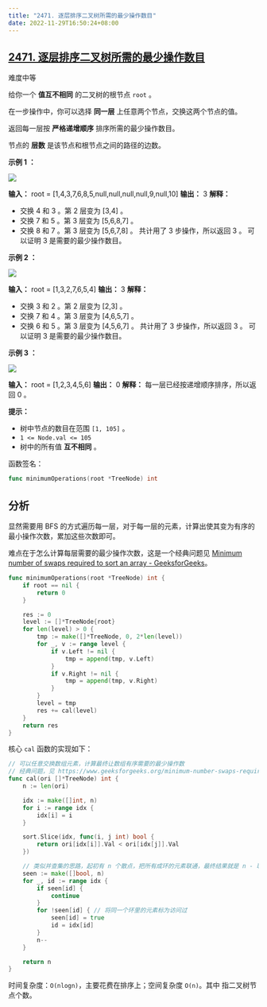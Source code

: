 ```yaml
---
title: "2471. 逐层排序二叉树所需的最少操作数目"
date: 2022-11-29T16:50:24+08:00
---
```


## [2471. 逐层排序二叉树所需的最少操作数目](https://leetcode.cn/problems/minimum-number-of-operations-to-sort-a-binary-tree-by-level/)

难度中等

给你一个 **值互不相同** 的二叉树的根节点 `root` 。

在一步操作中，你可以选择 **同一层** 上任意两个节点，交换这两个节点的值。

返回每一层按 **严格递增顺序** 排序所需的最少操作数目。

节点的 **层数** 是该节点和根节点之间的路径的边数。

**示例 1 ：**

![](https://assets.leetcode.com/uploads/2022/09/18/image-20220918174006-2.png)

**输入：** root = [1,4,3,7,6,8,5,null,null,null,null,9,null,10]
**输出：** 3
**解释：**

- 交换 4 和 3 。第 2 层变为 [3,4] 。
- 交换 7 和 5 。第 3 层变为 [5,6,8,7] 。
- 交换 8 和 7 。第 3 层变为 [5,6,7,8] 。
  共计用了 3 步操作，所以返回 3 。
  可以证明 3 是需要的最少操作数目。

**示例 2 ：**

![](https://assets.leetcode.com/uploads/2022/09/18/image-20220918174026-3.png)

**输入：** root = [1,3,2,7,6,5,4]
**输出：** 3
**解释：**

- 交换 3 和 2 。第 2 层变为 [2,3] 。 
- 交换 7 和 4 。第 3 层变为 [4,6,5,7] 。 
- 交换 6 和 5 。第 3 层变为 [4,5,6,7] 。
  共计用了 3 步操作，所以返回 3 。 
  可以证明 3 是需要的最少操作数目。

**示例 3 ：**

![](https://assets.leetcode.com/uploads/2022/09/18/image-20220918174052-4.png)

**输入：** root = [1,2,3,4,5,6]
**输出：** 0
**解释：** 每一层已经按递增顺序排序，所以返回 0 。

**提示：**

- 树中节点的数目在范围 `[1, 105]` 。
- `1 <= Node.val <= 105`
- 树中的所有值 **互不相同** 。

函数签名：

```go
func minimumOperations(root *TreeNode) int
```

## 分析

显然需要用 BFS 的方式遍历每一层，对于每一层的元素，计算出使其变为有序的最小操作次数，累加这些次数即可。

难点在于怎么计算每层需要的最少操作次数，这是一个经典问题见 [Minimum number of swaps required to sort an array - GeeksforGeeks](https://www.geeksforgeeks.org/minimum-number-swaps-required-sort-array)。

```go
func minimumOperations(root *TreeNode) int {
    if root == nil {
        return 0
    }

    res := 0
    level := []*TreeNode{root}
    for len(level) > 0 {
        tmp := make([]*TreeNode, 0, 2*len(level))
        for _, v := range level {
            if v.Left != nil {
                tmp = append(tmp, v.Left)
            }
            if v.Right != nil {
                tmp = append(tmp, v.Right)
            }
        }
        level = tmp
        res += cal(level)
    }
    return res
}
```

核心 `cal` 函数的实现如下：

```go
// 可以任意交换数组元素，计算最终让数组有序需要的最少操作数
// 经典问题，见 https://www.geeksforgeeks.org/minimum-number-swaps-required-sort-array
func cal(ori []*TreeNode) int {
    n := len(ori)

    idx := make([]int, n)
    for i := range idx {
        idx[i] = i
    }

    sort.Slice(idx, func(i, j int) bool {
        return ori[idx[i]].Val < ori[idx[j]].Val
    })

    // 类似并查集的思路，起初有 n 个散点，把所有成环的元素联通，最终结果就是 n - 联通分量都个数
    seen := make([]bool, n)
    for _, id := range idx {
        if seen[id] {
            continue
        }
        for !seen[id] { // 将同一个环里的元素标为访问过
            seen[id] = true
            id = idx[id]
        }
        n--
    }

    return n
}
```

时间复杂度：`O(nlogn)`，主要花费在排序上；空间复杂度 `O(n)`。其中 指二叉树节点个数。

